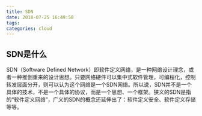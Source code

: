 ```yaml
---
title: SDN
date: 2018-07-25 16:49:58
tags:
categories: cloud
---
```


## SDN是什么

SDN（Software Defined Network）即软件定义网络，是一种网络设计理念，或者一种推倒重来的设计思想。只要网络硬件可以集中式软件管理，可编程化，控制转发层面分开，则可以认为这个网络是一个SDN网络。所以说，SDN并不是一个具体的技术，不是一个具体的协议，而是一个思想、一个框架。狭义的SDN是指的“软件定义网络”，广义的SDN的概念还延伸出了：软件定义安全、软件定义存储等等。